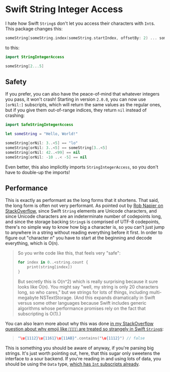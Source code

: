 # Swift String Integer Access #

I hate how Swift `String`s don't let you access their characters with `Int`s. This package changes this:

```swift
someString[someString.index(someString.startIndex, offsetBy: 2) ... someString.index(someString.startIndex, offsetBy: 5)]
```

to this:

```swift
import StringIntegerAccess

someString[2...5]
```


## Safety ##

If you prefer, you can also have the peace-of-mind that whatever integers you pass, it won't crash! Starting in version `2.0.0`, you can now use `[orNil:]` subscripts, which will return the same values as the regular ones, but if you give them out-of-range indices, they return `nil` instead of crashing: 

```swift
import SafeStringIntegerAccess

let someString = "Hello, World!"

someString[orNil: 3..<5] == "lo"
someString[orNil: 3..<5] == someString[3..<5]
someString[orNil: 42..<99] == nil 
someString[orNil: -10 ..< -5] == nil 
```

Even better, this also implicitly imports `StringIntegerAccess`, so you don't have to double-up the imports!


## Performance ##

This is exactly as performant as the long forms that it shortens. That said, the long form is often not very performant. As pointed out by [Rob Napier on StackOverflow](https://stackoverflow.com/a/46163365/3939277), since Swift `String` elements are Unicode characters, and since Unicode characters are an indeterminate number of codepoints long, and since the storage backing `String`s is comprised of UTF-8 codepoints, there's no simple way to know how big a character is, so you can't just jump to anywhere in a string without reading everything before it first. In order to figure out "character _n_" you have to start at the beginning and decode everything, which is O(n).

> So you write code like this, that feels very "safe":
>
> ```swift
> for index in 0..<string.count {
>     print(string[index])
> }
> ```
> But secretly this is O(n^2) which is really surprising because it sure looks like O(n). You might say "well, my string is only 20 characters long, so who cares," but we strings for lots of things, including multi-megabyte NSTextStorage. (And this expands dramatically in Swift versus some other languages because Swift includes generic algorithms whose performance promises rely on the fact that subscripting is O(1).)

You can also learn more about why this was done [in my StackOverflow question about why emoji like `👩‍👩‍👧‍👦` are treated so strangely in Swift `String`s](https://stackoverflow.com/a/43619038/3939277):

> ```swift
> "\u{1112}\u{1161}\u{11AB}".contains("\u{1112}") // false
> ```

This is something you should be aware of anyway, if you're parsing big strings. It's just worth pointing out, here, that this sugar only sweetens the interface to a sour backend. If you're reading in and using lots of data, you should be using the `Data` type, [which has `Int` subscripts already](https://developer.apple.com/documentation/foundation/data#2850612).
